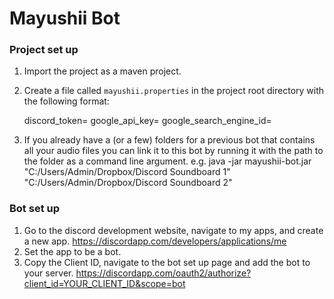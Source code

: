 # Mayushii Bot

### Project set up

1. Import the project as a maven project.
2. Create a file called `mayushii.properties` in the project root directory with the following format:


    discord_token=<bot api token>
    google_api_key=<google API key for image search>
    google_search_engine_id=<custom search engine id for image search>


3. If you already have a (or a few) folders for a previous bot that contains all your audio files you can link it to this bot by running it with the path to the folder as a command line argument. e.g. java -jar mayushii-bot.jar "C:/Users/Admin/Dropbox/Discord Soundboard 1" "C:/Users/Admin/Dropbox/Discord Soundboard 2"

### Bot set up

1. Go to the discord development website, navigate to my apps, and create a new app. https://discordapp.com/developers/applications/me
2. Set the app to be a bot.
3. Copy the Client ID, navigate to the bot set up page and add the bot to your server. https://discordapp.com/oauth2/authorize?client_id=YOUR_CLIENT_ID&scope=bot